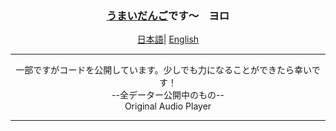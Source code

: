<div align="center">
    <h3><a href="https://umaidango.github.io/me/">うまいだんご</a>です～　ヨロ</h3>
    <p align="center">
        <a href="https://github.com/umaidango/umaidango/blob/main/README.md"><span>日本語</span></a>|
        <a href="https://github.com/umaidango/umaidango/blob/main/README_EN.md"><span>English</span></a>
    </p>
  <hr>
  <div>
  一部ですがコードを公開しています。少しでも力になることができたら幸いです！
    <div>--全データー公開中のもの--
    <br>Original Audio Player
    </div>
  </div>
  <hr>
 
  </div>
</div>
